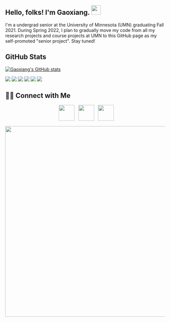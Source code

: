 ## Hello, folks! I'm Gaoxiang. <img src="https://raw.githubusercontent.com/MartinHeinz/MartinHeinz/master/wave.gif" width="30px">

I'm a undergrad senior at the University of Minnesota (UMN) graduating Fall 2021. During Spring 2022, I plan to gradually move my code from all my research projects and course projects at UMN to this GitHub page as my self-promoted "senior project". Stay tuned!


## GitHub Stats
[![Gaoxiang's GitHub stats](https://github-readme-stats.vercel.app/api?username=GaoxiangLuo&hide=stars,issues&count_private=true&show_icons=true&theme=dracula)
](https://github.com/anuraghazra/github-readme-stats)

<!-- [![Top Langs](https://github-readme-stats.vercel.app/api/top-langs/?username=GaoxiangLuo&theme=dracula&hide=javascript,html,css)](https://github.com/anuraghazra/github-readme-stats) -->
![](https://img.shields.io/badge/OS-Ubuntu-informational?style=flat&logo=ubuntu&logoColor=8be9fd&color=ff79c6&labelColor=44475a)
![](https://img.shields.io/badge/Editor-VSCode-informational?style=flat&logo=visualstudiocode&logoColor=8be9fd&color=ff79c6&labelColor=44475a)
![](https://img.shields.io/badge/Code-Python-informational?style=flat&logo=python&logoColor=8be9fd&color=ff79c6&labelColor=44475a)
![](https://img.shields.io/badge/DL-PyTorch-informational?style=flat&logo=pytorch&logoColor=8be9fd&color=ff79c6&labelColor=44475a)
![](https://img.shields.io/badge/Tool-Docker-informational?style=flat&logo=docker&logoColor=8be9fd&color=ff79c6&labelColor=44475a)
![](https://img.shields.io/badge/Tool-NVFlare-informational?style=flat&logo=nvidia&logoColor=8be9fd&color=ff79c6&labelColor=44475a)



## 🤝🏻 Connect with Me 

<p align="center">
&nbsp; <a href="https://twitter.com/GaoxiangLuo" target="_blank" rel="noopener noreferrer"><img src="https://img.icons8.com/plasticine/100/000000/twitter.png" width="50" /></a>    
&nbsp; <a href="https://www.linkedin.com/in/gaoxiangluo/" target="_blank" rel="noopener noreferrer"><img src="https://img.icons8.com/plasticine/100/000000/linkedin.png" width="50" /></a>
&nbsp; <a href="mailto:luo00042@umn.edu" target="_blank" rel="noopener noreferrer"><img src="https://img.icons8.com/plasticine/100/000000/gmail.png"  width="50" /></a>
</p>

<img align="left" src="https://media-exp1.licdn.com/dms/image/C5622AQHoFkzcEyvNbA/feedshare-shrink_1280/0/1632150000978?e=1646870400&v=beta&t=XImP9S5Wwd1E2OyFxrNrBYr6DO-YzUGisVDwAJbNwqo" width="600"/>

